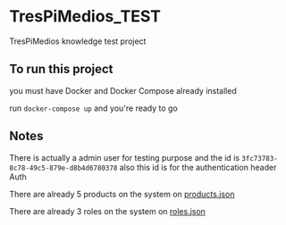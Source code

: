 # TresPiMedios_TEST

TresPiMedios knowledge test project

## To run this project

you must have Docker and Docker Compose already installed

run `docker-compose up` and you're ready to go

## Notes

There is actually a admin user for testing purpose and the id is `3fc73783-8c78-49c5-879e-d8b4d6780378` also this id is for the authentication header Auth

There are already 5 products on the system on [products.json](https://github.com/NicoRLasso/TresPiMedios_TEST/blob/master/app/utils/products.json)

There are already 3 roles on the system on [roles.json](https://github.com/NicoRLasso/TresPiMedios_TEST/blob/master/app/utils/roles.json)
